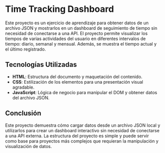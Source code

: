 # Time Tracking Dashboard

Este proyecto es un ejercicio de aprendizaje para obtener datos de un archivo JSON y mostrarlos en un dashboard de seguimiento de tiempo sin necesidad de conectarse a una API. El proyecto permite visualizar los tiempos de varias actividades del usuario en diferentes intervalos de tiempo: diario, semanal y mensual. Además, se muestra el tiempo actual y el último registrado.

## Tecnologías Utilizadas

- **HTML**: Estructura del documento y maquetación del contenido.
- **CSS**: Estilización de los elementos para una presentación visual agradable.
- **JavaScript**: Lógica de negocio para manipular el DOM y obtener datos del archivo JSON.

## Conclusión
Este proyecto demuestra cómo cargar datos desde un archivo JSON local y utilizarlos para crear un dashboard interactivo sin necesidad de conectarse a una API externa. La estructura del proyecto es simple y puede servir como base para proyectos más complejos que requieran la manipulación y visualización de datos.



